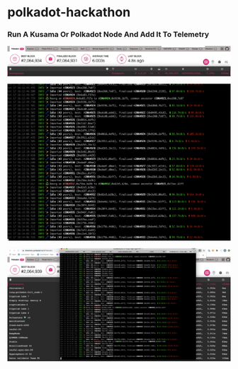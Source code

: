 # polkadot-hackathon

### Run A Kusama Or Polkadot Node And Add It To Telemetry

![telemetry sonhnguyenn](telemetry-sonhnguyenn.png)

![node terminal](node-terminal.png)

![terminal telemetry](terminal-telemetry.png)
